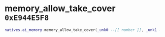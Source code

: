 # memory_allow_take_cover `0xE944E5F8`

```lua
natives.ai_memory.memory_allow_take_cover(_unk0 --[[ number ]], _unk1 --[[ number ]])
```